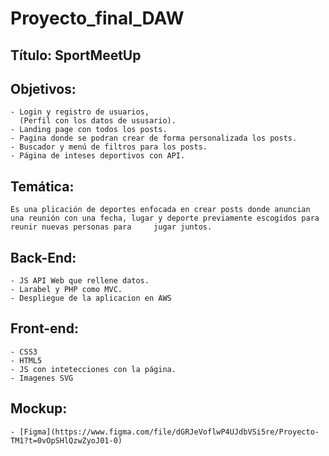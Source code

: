 # Proyecto_final_DAW

## Título: SportMeetUp

## Objetivos:
    - Login y registro de usuarios,
      (Perfil con los datos de ususario).
    - Landing page con todos los posts.
    - Pagina donde se podran crear de forma personalizada los posts.
    - Buscador y menú de filtros para los posts.
    - Página de inteses deportivos con API.

## Temática:
    Es una plicación de deportes enfocada en crear posts donde anuncian una reunión con una fecha, lugar y deporte previamente escogidos para reunir nuevas personas para     jugar juntos.

## Back-End:
    - JS API Web que rellene datos.
    - Larabel y PHP como MVC.
    - Despliegue de la aplicacion en AWS
## Front-end:
    - CSS3
    - HTML5
    - JS con intetecciones con la página.
    - Imagenes SVG
## Mockup:
    - [Figma](https://www.figma.com/file/dGRJeVoflwP4UJdbVSi5re/Proyecto-TM1?t=0vOpSHlQzwZyoJ01-0)
